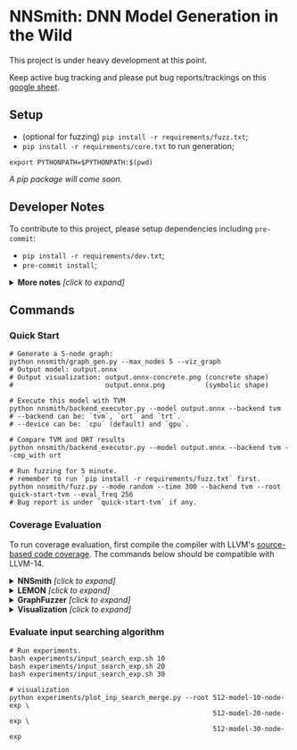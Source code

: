 # NNSmith: DNN Model Generation in the Wild

This project is under heavy development at this point.

Keep active bug tracking and please put bug reports/trackings on this [google sheet](https://docs.google.com/spreadsheets/d/15YY88x_JyZWom2YGNW2JO0JdqNVYWzPbaaRyhVxBJ_Y/edit#gid=0).

## Setup

- (optional for fuzzing) `pip install -r requirements/fuzz.txt`;
- `pip install -r requirements/core.txt` to run generation;

```shell
export PYTHONPATH=$PYTHONPATH:$(pwd)
```

*A pip package will come soon.*

## Developer Notes

To contribute to this project, please setup dependencies including `pre-commit`:

- `pip install -r requirements/dev.txt`;
- `pre-commit install`;

<details><summary><b>More notes</b> <i>[click to expand]</i></summary>
<div>

- Keep code minimality to make it easy-to-maintain:
  - If the code is just for your own convenience: please keep it local; as it is hard (for the maintainer) to maintain too many personal files;
  - If the code is useful for general users or developers: sure let's keep it but tell people how to use it.
- Try not to bring unnecessary dependencies to the projects.
- Documentation: If it is about a major feature/usage, put it in README. Otherwise, leave it somewhere else (Wiki or Issue).

</div>
</details>

## Commands

### Quick Start

```shell
# Generate a 5-node graph:
python nnsmith/graph_gen.py --max_nodes 5 --viz_graph
# Output model: output.onnx
# Output visualization: output.onnx-concrete.png (concrete shape)
#                       output.onnx.png          (symbolic shape)

# Execute this model with TVM
python nnsmith/backend_executor.py --model output.onnx --backend tvm
# --backend can be: `tvm`, `ort` and `trt`.
# --device can be: `cpu` (default) and `gpu`.

# Compare TVM and ORT results
python nnsmith/backend_executor.py --model output.onnx --backend tvm --cmp_with ort

# Run fuzzing for 5 minute.
# remember to run `pip install -r requirements/fuzz.txt` first.
python nnsmith/fuzz.py --mode random --time 300 --backend tvm --root quick-start-tvm --eval_freq 256
# Bug report is under `quick-start-tvm` if any.
```

### Coverage Evaluation

To run coverage evaluation, first compile the compiler with LLVM's [source-based code coverage](https://clang.llvm.org/docs/SourceBasedCodeCoverage.html). The commands below should be compatible with LLVM-14.

<details><summary><b>NNSmith</b> <i>[click to expand]</i></summary>
<div>

```shell
bash experiments/cov_exp.sh
python experiments/cov_merge.py -f nnsmith-tvm-* nnsmith-ort-*  # generate merged_cov.pkl
```

</div>
</details>


<details><summary><b>LEMON</b> <i>[click to expand]</i></summary>
<div>

Please prepare ~ 50GB disk space to store LEMON.

```shell
# step 1: Run LEMON to generate models (https://github.com/ganler/LEMON);
# step 2:
# For TVM
python experiments/lemon_tf2onnx.py --lemon_output_dir /PATH/TO/LEMON/lemon_outputs/ --onnx_dir lemon-onnx
python experiments/cov_eval.py --model_dir lemon-onnx    \
                               --report_folder lemon-tvm \
                               --backend tvm --lib '../tvm/build/libtvm.so ../tvm/build/libtvm_runtime.so' \
                               --llvm-version 14 # if you compile tvm w/ llvm 14 instrumented on ubuntu.
# For ORT:
python experiments/cov_eval.py --model_dir lemon-onnx \
                               --report_folder lemon-ort \
                               --backend ort \
                               --lib '../onnxruntime/build/Linux/RelWithDebInfo/libonnxruntime_providers_shared.so ../onnxruntime/build/Linux/RelWithDebInfo/libonnxruntime.so' \
                               --llvm-version 14
python experiments/cov_merge.py -f lemon-tvm lemon-ort # generate merged_cov.pkl
```

</div>
</details>

<details><summary><b>GraphFuzzer</b> <i>[click to expand]</i></summary>
<div>

*The original [paper](https://conf.researchr.org/details/icse-2021/icse-2021-papers/68/Graph-based-Fuzz-Testing-for-Deep-Learning-Inference-Engines) does not give it a name so we call it GraphFuzzer for convenience.*

```shell
# Make sure ORT dtype support config file is generated.
python nnsmith/dtype_test.py --cache config/ort_cpu_dtype.pkl

# TVM
python experiments/graphfuzz.py --time_budget 14400 --onnx_dir /PATH/TO/LEMON/graphfuzz-tvm-onnx
python experiments/cov_eval.py --model_dir /PATH/TO/LEMON/graphfuzz-tvm-onnx    \
                               --report_folder graphfuzz-tvm \
                               --backend tvm --lib '../tvm/build/libtvm.so ../tvm/build/libtvm_runtime.so' \
                               --llvm-version 14

# ORT
python experiments/graphfuzz.py --time_budget 14400 --onnx_dir /PATH/TO/LEMON/graphfuzz-ort-onnx --ort_cache config/ort_cpu_dtype.pkl
python experiments/cov_eval.py --model_dir /PATH/TO/LEMON/graphfuzz-ort-onnx \
                               --report_folder graphfuzz-ort \
                               --backend ort \
                               --lib '../onnxruntime/build/Linux/RelWithDebInfo/libonnxruntime_providers_shared.so ../onnxruntime/build/Linux/RelWithDebInfo/libonnxruntime.so' \
                               --llvm-version 14

python experiments/cov_merge.py -f graphfuzz-tvm graphfuzz-ort # generate merged_cov.pkl
```

</div>
</details>

<details><summary><b>Visualization</b> <i>[click to expand]</i></summary>
<div>

```shell
mkdir results # Store those files in results
# TVM coverage.
python experiments/viz_merged_cov.py --folders lemon-tvm graphfuzz-tvm nnsmith-tvm --tvm --pdf --tags 'LEMON' 'GraphFuzzer' 'NNSmith' --venn --output main_result
# ORT coverage.
python experiments/viz_merged_cov.py --folders lemon-ort graphfuzz-ort nnsmith-ort --ort --pdf --tags 'LEMON' 'GraphFuzzer' 'NNSmith' --venn --output main_result
```

</div>
</details>

### Evaluate input searching algorithm

```shell
# Run experiments.
bash experiments/input_search_exp.sh 10
bash experiments/input_search_exp.sh 20
bash experiments/input_search_exp.sh 30

# visualization
python experiments/plot_inp_search_merge.py --root 512-model-10-node-exp \
                                                   512-model-20-node-exp \
                                                   512-model-30-node-exp
```
